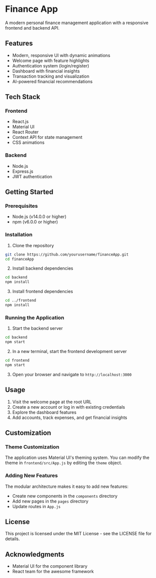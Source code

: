 # Finance App

A modern personal finance management application with a responsive frontend and backend API.

## Features

- Modern, responsive UI with dynamic animations
- Welcome page with feature highlights
- Authentication system (login/register)
- Dashboard with financial insights
- Transaction tracking and visualization
- AI-powered financial recommendations

## Tech Stack

### Frontend
- React.js
- Material UI
- React Router
- Context API for state management
- CSS animations

### Backend
- Node.js
- Express.js
- JWT authentication

## Getting Started

### Prerequisites

- Node.js (v14.0.0 or higher)
- npm (v6.0.0 or higher)

### Installation

1. Clone the repository
```bash
git clone https://github.com/yourusername/financeApp.git
cd financeApp
```

2. Install backend dependencies
```bash
cd backend
npm install
```

3. Install frontend dependencies
```bash
cd ../frontend
npm install
```

### Running the Application

1. Start the backend server
```bash
cd backend
npm start
```

2. In a new terminal, start the frontend development server
```bash
cd frontend
npm start
```

3. Open your browser and navigate to `http://localhost:3000`

## Usage

1. Visit the welcome page at the root URL
2. Create a new account or log in with existing credentials
3. Explore the dashboard features
4. Add accounts, track expenses, and get financial insights

## Customization

### Theme Customization

The application uses Material UI's theming system. You can modify the theme in `frontend/src/App.js` by editing the `theme` object.

### Adding New Features

The modular architecture makes it easy to add new features:
- Create new components in the `components` directory
- Add new pages in the `pages` directory
- Update routes in `App.js`

## License

This project is licensed under the MIT License - see the LICENSE file for details.

## Acknowledgments

- Material UI for the component library
- React team for the awesome framework 